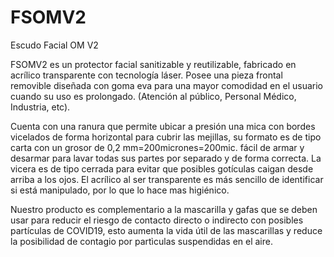 # FSOMV2
Escudo Facial OM V2

FSOMV2 es un protector facial sanitizable y reutilizable, fabricado en acrílico transparente con tecnología láser. Posee una pieza frontal removible diseñada con goma eva para una mayor comodidad en el usuario cuando su uso es prolongado. (Atención al público, Personal Médico, Industria, etc).

Cuenta con una ranura que permite ubicar a presión una mica con bordes vicelados de forma horizontal para cubrir las mejillas, su formato es de tipo carta con un grosor de 0,2 mm=200micrones=200mic. fácil de armar y desarmar para lavar todas sus partes por separado y de forma correcta.
La vicera es de tipo cerrada para evitar que posibles gotículas caigan desde arriba a los ojos. El acrílico al ser transparente es más sencillo de identificar si está manipulado, por lo que lo hace mas higiénico.

Nuestro producto es complementario a la mascarilla y gafas que se deben usar para reducir el riesgo de contacto directo o indirecto con posibles partículas de COVID19, esto aumenta la vida útil de las mascarillas y reduce la posibilidad de contagio por partìculas suspendidas en el aire.

